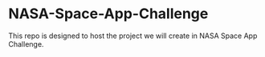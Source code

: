 # NASA-Space-App-Challenge
This repo is designed to host the project we will create in NASA Space App Challenge.
